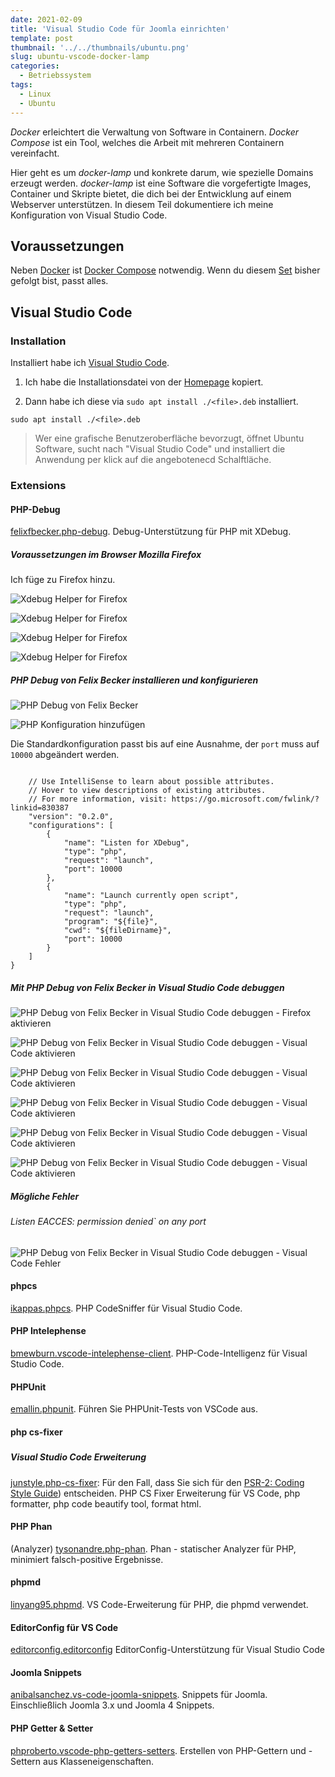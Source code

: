```yaml
---
date: 2021-02-09
title: 'Visual Studio Code für Joomla einrichten'
template: post
thumbnail: '../../thumbnails/ubuntu.png'
slug: ubuntu-vscode-docker-lamp
categories:
  - Betriebssystem
tags:
  - Linux
  - Ubuntu
---
```


_Docker_ erleichtert die Verwaltung von Software in Containern. _Docker Compose_ ist ein Tool, welches die Arbeit mit mehreren Containern vereinfacht.

Hier geht es um _docker-lamp_ und konkrete darum, wie spezielle Domains erzeugt werden. _docker-lamp_ ist eine Software die vorgefertigte Images, Container und Skripte bietet, die dich bei der Entwicklung auf einem Webserver unterstützen. In diesem Teil dokumentiere ich meine Konfiguration von Visual Studio Code.

## Voraussetzungen

Neben [Docker](/ubuntu-docker-einrichten-docker-lamp) ist [Docker Compose](/ubuntu-docker-compose-einrichten-docker-lamp) notwendig. Wenn du diesem [Set](mein-ubuntu-rechner-mit-docker-lamp-themen/) bisher gefolgt bist, passt alles.

## Visual Studio Code

### Installation

Installiert habe ich [Visual Studio Code](https://code.visualstudio.com/).

1. Ich habe die Installationsdatei von der [Homepage](https://code.visualstudio.com/docs/setup/linux) kopiert.

2. Dann habe ich diese via `sudo apt install ./<file>.deb` installiert.

```
sudo apt install ./<file>.deb
```

> Wer eine grafische Benutzeroberfläche bevorzugt, öffnet Ubuntu Software, sucht nach "Visual Studio Code" und installiert die Anwendung per klick auf die angebotenecd Schalftläche.

### Extensions

#### PHP-Debug

[felixfbecker.php-debug](https://marketplace.visualstudio.com/items?itemName=felixfbecker.php-debug). Debug-Unterstützung für PHP mit XDebug.

##### Voraussetzungen im Browser Mozilla Firefox

Ich füge zu Firefox hinzu.

![Xdebug Helper for Firefox](/images/xdebug1.png)

![Xdebug Helper for Firefox](/images/xdebug4.png)

![Xdebug Helper for Firefox](/images/xdebug5.png)

![Xdebug Helper for Firefox](/images/xdebug6.png)

##### PHP Debug von Felix Becker installieren und konfigurieren

![PHP Debug von Felix Becker](/images/xdebug2.png)

![PHP Konfiguration hinzufügen](/images/xdebug3.png)

Die Standardkonfiguration passt bis auf eine Ausnahme, der `port` muss auf `10000` abgeändert werden.

```

    // Use IntelliSense to learn about possible attributes.
    // Hover to view descriptions of existing attributes.
    // For more information, visit: https://go.microsoft.com/fwlink/?linkid=830387
    "version": "0.2.0",
    "configurations": [
        {
            "name": "Listen for XDebug",
            "type": "php",
            "request": "launch",
            "port": 10000
        },
        {
            "name": "Launch currently open script",
            "type": "php",
            "request": "launch",
            "program": "${file}",
            "cwd": "${fileDirname}",
            "port": 10000
        }
    ]
}
```

##### Mit PHP Debug von Felix Becker in Visual Studio Code debuggen

![PHP Debug von Felix Becker in Visual Studio Code debuggen - Firefox aktivieren](/images/xdebug7.png)

![PHP Debug von Felix Becker in Visual Studio Code debuggen - Visual Code aktivieren](/images/xdebug8.png)

![PHP Debug von Felix Becker in Visual Studio Code debuggen - Visual Code aktivieren](/images/xdebug9.png)

![PHP Debug von Felix Becker in Visual Studio Code debuggen - Visual Code aktivieren](/images/xdebug10.png)

![PHP Debug von Felix Becker in Visual Studio Code debuggen - Visual Code aktivieren](/images/xdebug11.png)

![PHP Debug von Felix Becker in Visual Studio Code debuggen - Visual Code aktivieren](/images/xdebug12.png)

##### Mögliche Fehler

###### Listen EACCES: permission denied` on any port

![PHP Debug von Felix Becker in Visual Studio Code debuggen - Visual Code Fehler](/images/xdebugfehler.png)

#### phpcs

[ikappas.phpcs](https://marketplace.visualstudio.com/items?itemName=ikappas.phpcs). PHP CodeSniffer für Visual Studio Code.

#### PHP Intelephense

[bmewburn.vscode-intelephense-client](https://marketplace.visualstudio.com/items?itemName=bmewburn.vscode-intelephense-client). PHP-Code-Intelligenz für Visual Studio Code.

#### PHPUnit

[emallin.phpunit](https://marketplace.visualstudio.com/items?itemName=emallin.phpunit). Führen Sie PHPUnit-Tests von VSCode aus.

#### php cs-fixer

#####

##### Visual Studio Code Erweiterung

[junstyle.php-cs-fixer](https://marketplace.visualstudio.com/items?itemName=junstyle.php-cs-fixer): Für den Fall, dass Sie sich für den [PSR-2: Coding Style Guide](https://www.php-fig.org/psr/psr-2/)) entscheiden. PHP CS Fixer Erweiterung für VS Code, php formatter, php code beautify tool, format html.

#### PHP Phan

(Analyzer) [tysonandre.php-phan](https://marketplace.visualstudio.com/items?itemName=TysonAndre.php-phan). Phan - statischer Analyzer für PHP, minimiert falsch-positive Ergebnisse.

#### phpmd

[linyang95.phpmd](https://marketplace.visualstudio.com/items?itemName=linyang95.phpmd). VS Code-Erweiterung für PHP, die phpmd verwendet.

#### EditorConfig für VS Code

[editorconfig.editorconfig](https://marketplace.visualstudio.com/items?itemName=EditorConfig.EditorConfig) EditorConfig-Unterstützung für Visual Studio Code

#### Joomla Snippets

[anibalsanchez.vs-code-joomla-snippets](https://marketplace.visualstudio.com/items?itemName=AnibalSanchez.vs-code-joomla-snippets). Snippets für Joomla. Einschließlich Joomla 3.x und Joomla 4 Snippets.

#### PHP Getter & Setter

[phproberto.vscode-php-getters-setters](https://marketplace.visualstudio.com/items?itemName=phproberto.vscode-php-getters-setters). Erstellen von PHP-Gettern und -Settern aus Klasseneigenschaften.
